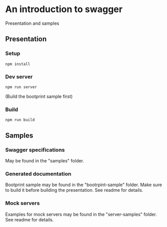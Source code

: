 # An introduction to swagger

Presentation and samples

## Presentation

### Setup

    npm install

### Dev server

    npm run server

(Build the bootprint sample first)

### Build

    npm run build

## Samples

### Swagger specifications

May be found in the "samples" folder.

### Generated documentation

Bootprint sample may be found in the "bootrpint-sample" folder.
Make sure to build it before building the presentation.
See readme for details.

### Mock servers

Examples for mock servers may be found in the "server-samples" folder.
See readme for details.
